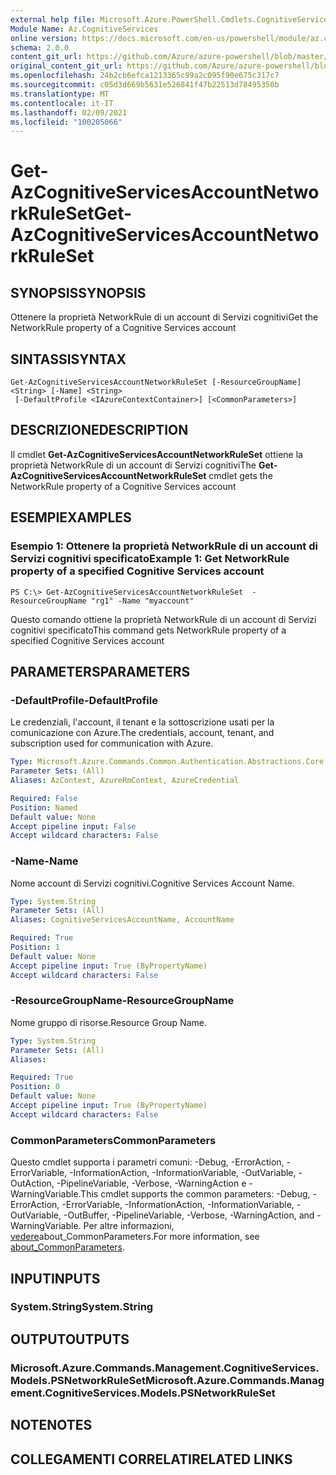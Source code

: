 ```yaml
---
external help file: Microsoft.Azure.PowerShell.Cmdlets.CognitiveServices.dll-Help.xml
Module Name: Az.CognitiveServices
online version: https://docs.microsoft.com/en-us/powershell/module/az.cognitiveservices/get-azcognitiveservicesaccountnetworkruleset
schema: 2.0.0
content_git_url: https://github.com/Azure/azure-powershell/blob/master/src/CognitiveServices/CognitiveServices/help/Get-AzCognitiveServicesAccountNetworkRuleSet.md
original_content_git_url: https://github.com/Azure/azure-powershell/blob/master/src/CognitiveServices/CognitiveServices/help/Get-AzCognitiveServicesAccountNetworkRuleSet.md
ms.openlocfilehash: 24b2cb6efca1213365c99a2c095f90e675c317c7
ms.sourcegitcommit: c05d3d669b5631e526841f47b22513d78495350b
ms.translationtype: MT
ms.contentlocale: it-IT
ms.lasthandoff: 02/09/2021
ms.locfileid: "100205066"
---
```

# <span data-ttu-id="b8e3b-101">Get-AzCognitiveServicesAccountNetworkRuleSet</span><span class="sxs-lookup"><span data-stu-id="b8e3b-101">Get-AzCognitiveServicesAccountNetworkRuleSet</span></span>

## <span data-ttu-id="b8e3b-102">SYNOPSIS</span><span class="sxs-lookup"><span data-stu-id="b8e3b-102">SYNOPSIS</span></span>
<span data-ttu-id="b8e3b-103">Ottenere la proprietà NetworkRule di un account di Servizi cognitivi</span><span class="sxs-lookup"><span data-stu-id="b8e3b-103">Get the NetworkRule property of a Cognitive Services account</span></span>

## <span data-ttu-id="b8e3b-104">SINTASSI</span><span class="sxs-lookup"><span data-stu-id="b8e3b-104">SYNTAX</span></span>

```
Get-AzCognitiveServicesAccountNetworkRuleSet [-ResourceGroupName] <String> [-Name] <String>
 [-DefaultProfile <IAzureContextContainer>] [<CommonParameters>]
```

## <span data-ttu-id="b8e3b-105">DESCRIZIONE</span><span class="sxs-lookup"><span data-stu-id="b8e3b-105">DESCRIPTION</span></span>
<span data-ttu-id="b8e3b-106">Il cmdlet **Get-AzCognitiveServicesAccountNetworkRuleSet** ottiene la proprietà NetworkRule di un account di Servizi cognitivi</span><span class="sxs-lookup"><span data-stu-id="b8e3b-106">The **Get-AzCognitiveServicesAccountNetworkRuleSet** cmdlet gets the NetworkRule property of a Cognitive Services account</span></span>

## <span data-ttu-id="b8e3b-107">ESEMPI</span><span class="sxs-lookup"><span data-stu-id="b8e3b-107">EXAMPLES</span></span>

### <span data-ttu-id="b8e3b-108">Esempio 1: Ottenere la proprietà NetworkRule di un account di Servizi cognitivi specificato</span><span class="sxs-lookup"><span data-stu-id="b8e3b-108">Example 1: Get NetworkRule property of a specified Cognitive Services account</span></span>
```
PS C:\> Get-AzCognitiveServicesAccountNetworkRuleSet  -ResourceGroupName "rg1" -Name "myaccount"
```

<span data-ttu-id="b8e3b-109">Questo comando ottiene la proprietà NetworkRule di un account di Servizi cognitivi specificato</span><span class="sxs-lookup"><span data-stu-id="b8e3b-109">This command gets NetworkRule property of a specified Cognitive Services account</span></span>

## <span data-ttu-id="b8e3b-110">PARAMETERS</span><span class="sxs-lookup"><span data-stu-id="b8e3b-110">PARAMETERS</span></span>

### <span data-ttu-id="b8e3b-111">-DefaultProfile</span><span class="sxs-lookup"><span data-stu-id="b8e3b-111">-DefaultProfile</span></span>
<span data-ttu-id="b8e3b-112">Le credenziali, l'account, il tenant e la sottoscrizione usati per la comunicazione con Azure.</span><span class="sxs-lookup"><span data-stu-id="b8e3b-112">The credentials, account, tenant, and subscription used for communication with Azure.</span></span>

```yaml
Type: Microsoft.Azure.Commands.Common.Authentication.Abstractions.Core.IAzureContextContainer
Parameter Sets: (All)
Aliases: AzContext, AzureRmContext, AzureCredential

Required: False
Position: Named
Default value: None
Accept pipeline input: False
Accept wildcard characters: False
```

### <span data-ttu-id="b8e3b-113">-Name</span><span class="sxs-lookup"><span data-stu-id="b8e3b-113">-Name</span></span>
<span data-ttu-id="b8e3b-114">Nome account di Servizi cognitivi.</span><span class="sxs-lookup"><span data-stu-id="b8e3b-114">Cognitive Services Account Name.</span></span>

```yaml
Type: System.String
Parameter Sets: (All)
Aliases: CognitiveServicesAccountName, AccountName

Required: True
Position: 1
Default value: None
Accept pipeline input: True (ByPropertyName)
Accept wildcard characters: False
```

### <span data-ttu-id="b8e3b-115">-ResourceGroupName</span><span class="sxs-lookup"><span data-stu-id="b8e3b-115">-ResourceGroupName</span></span>
<span data-ttu-id="b8e3b-116">Nome gruppo di risorse.</span><span class="sxs-lookup"><span data-stu-id="b8e3b-116">Resource Group Name.</span></span>

```yaml
Type: System.String
Parameter Sets: (All)
Aliases:

Required: True
Position: 0
Default value: None
Accept pipeline input: True (ByPropertyName)
Accept wildcard characters: False
```

### <span data-ttu-id="b8e3b-117">CommonParameters</span><span class="sxs-lookup"><span data-stu-id="b8e3b-117">CommonParameters</span></span>
<span data-ttu-id="b8e3b-118">Questo cmdlet supporta i parametri comuni: -Debug, -ErrorAction, -ErrorVariable, -InformationAction, -InformationVariable, -OutVariable, -OutAction, -PipelineVariable, -Verbose, -WarningAction e -WarningVariable.</span><span class="sxs-lookup"><span data-stu-id="b8e3b-118">This cmdlet supports the common parameters: -Debug, -ErrorAction, -ErrorVariable, -InformationAction, -InformationVariable, -OutVariable, -OutBuffer, -PipelineVariable, -Verbose, -WarningAction, and -WarningVariable.</span></span> <span data-ttu-id="b8e3b-119">Per altre informazioni, [vedere](http://go.microsoft.com/fwlink/?LinkID=113216)about_CommonParameters.</span><span class="sxs-lookup"><span data-stu-id="b8e3b-119">For more information, see [about_CommonParameters](http://go.microsoft.com/fwlink/?LinkID=113216).</span></span>

## <span data-ttu-id="b8e3b-120">INPUT</span><span class="sxs-lookup"><span data-stu-id="b8e3b-120">INPUTS</span></span>

### <span data-ttu-id="b8e3b-121">System.String</span><span class="sxs-lookup"><span data-stu-id="b8e3b-121">System.String</span></span>

## <span data-ttu-id="b8e3b-122">OUTPUT</span><span class="sxs-lookup"><span data-stu-id="b8e3b-122">OUTPUTS</span></span>

### <span data-ttu-id="b8e3b-123">Microsoft.Azure.Commands.Management.CognitiveServices.Models.PSNetworkRuleSet</span><span class="sxs-lookup"><span data-stu-id="b8e3b-123">Microsoft.Azure.Commands.Management.CognitiveServices.Models.PSNetworkRuleSet</span></span>

## <span data-ttu-id="b8e3b-124">NOTE</span><span class="sxs-lookup"><span data-stu-id="b8e3b-124">NOTES</span></span>

## <span data-ttu-id="b8e3b-125">COLLEGAMENTI CORRELATI</span><span class="sxs-lookup"><span data-stu-id="b8e3b-125">RELATED LINKS</span></span>
